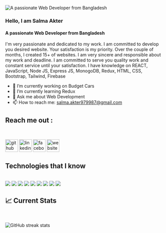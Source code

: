 ![A passionate Web Developer from Bangladesh](https://media-exp1.licdn.com/dms/image/D5616AQEcxppKq_N7Og/profile-displaybackgroundimage-shrink_350_1400/0/1670126626731?e=1675900800&v=beta&t=7NbJOpNG2SEXzVykdLgAos2qOq-OrJKd3981s3B9ZaQ)
### Hello, I am Salma Akter
#### A passionate Web Developer from Bangladesh
I'm very passionate and dedicated to my work. I am committed to develop you desired website. Your satisfaction is my priority. Over the couple of months, I created 15+ of websites. I am very sincere and responsible about my work and deadline. I am committed to serve you quality work and constant service until your satisfaction. I have knowledge on  REACT, JavaScript, Node JS, Express JS, MonogoDB, Redux, HTML, CSS, Bootstrap, Tailwind, Firebase


- 🔭 I’m currently working on Budget Cars  
- 🌱 I’m currently learning Redux 
- 💬 Ask me about Web Development 
- 📫 How to reach me: salma.akter979987@gmail.com 

## Reach me out :
<br>

[<img src='https://cdn.jsdelivr.net/npm/simple-icons@3.0.1/icons/github.svg' alt='github' height='40 marginRight="10px"'>](https://github.com/salmalisa)  [<img src='https://cdn.jsdelivr.net/npm/simple-icons@3.0.1/icons/linkedin.svg' alt='linkedin' height='40'>](https://www.linkedin.com/in/salmaakter979987/)  [<img src='https://cdn.jsdelivr.net/npm/simple-icons@3.0.1/icons/facebook.svg' alt='facebook' height='40'>](https://www.facebook.com/salma.lisa.14)  [<img src='https://cdn.jsdelivr.net/npm/simple-icons@3.0.1/icons/icloud.svg' alt='website' height='40'>](https://salmaakter.netlify.app/)  



## Technologies that I know
<br>

<img src="https://github.com/mir-hussain/mir-hussain/blob/main/images/icons/HTML.png"/>
<img src="https://github.com/mir-hussain/mir-hussain/blob/main/images/icons/css.png"/>
<img src="https://github.com/mir-hussain/mir-hussain/blob/main/images/icons/JavaScript.png"/>
<img src="https://github.com/mir-hussain/mir-hussain/blob/main/images/icons/react.png"/>
<img src="https://github.com/mir-hussain/mir-hussain/blob/main/images/icons/tailwind.png"/>
<img src="https://github.com/mir-hussain/mir-hussain/blob/main/images/icons/Bootsrap.png"/>
<img src="https://github.com/mir-hussain/mir-hussain/blob/main/images/icons/node.png"/>
<img src="https://github.com/mir-hussain/mir-hussain/blob/main/images/icons/express.png"/>
<img src="https://github.com/mir-hussain/mir-hussain/blob/main/images/icons/express.png"/>



## :chart_with_upwards_trend: Current Stats

<br />

  ![GitHub streak stats](https://streak-stats.demolab.com/?user=salmalisa)  






